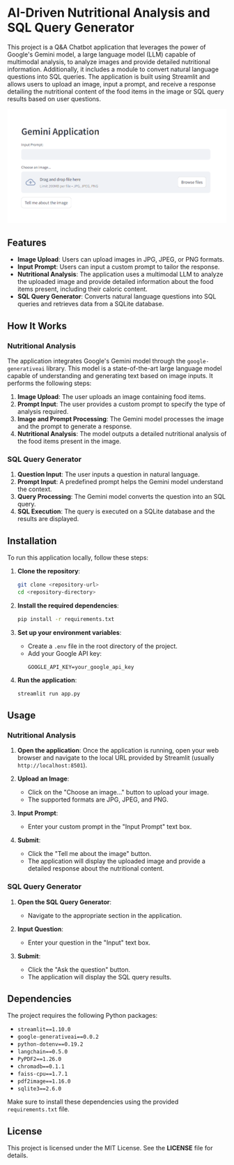 # AI-Driven Nutritional Analysis and SQL Query Generator

This project is a Q&A Chatbot application that leverages the power of Google's Gemini model, a large language model (LLM) capable of multimodal analysis, to analyze images and provide detailed nutritional information. Additionally, it includes a module to convert natural language questions into SQL queries. The application is built using Streamlit and allows users to upload an image, input a prompt, and receive a response detailing the nutritional content of the food items in the image or SQL query results based on user questions.

![Streamlit Application Interface](https://github.com/DagogoOrifama/Complete-Langchain-Projects/blob/e1c2e4392bbda46dc462dfc7fbf1fcdecdc16a6c/AI-Driven%20Nutritional%20Analysis%20and%20SQL%20Query%20Generator/app_interface.png)

## Features

- **Image Upload**: Users can upload images in JPG, JPEG, or PNG formats.
- **Input Prompt**: Users can input a custom prompt to tailor the response.
- **Nutritional Analysis**: The application uses a multimodal LLM to analyze the uploaded image and provide detailed information about the food items present, including their caloric content.
- **SQL Query Generator**: Converts natural language questions into SQL queries and retrieves data from a SQLite database.

## How It Works

### Nutritional Analysis

The application integrates Google's Gemini model through the `google-generativeai` library. This model is a state-of-the-art large language model capable of understanding and generating text based on image inputs. It performs the following steps:

1. **Image Upload**: The user uploads an image containing food items.
2. **Prompt Input**: The user provides a custom prompt to specify the type of analysis required.
3. **Image and Prompt Processing**: The Gemini model processes the image and the prompt to generate a response.
4. **Nutritional Analysis**: The model outputs a detailed nutritional analysis of the food items present in the image.

### SQL Query Generator

1. **Question Input**: The user inputs a question in natural language.
2. **Prompt Input**: A predefined prompt helps the Gemini model understand the context.
3. **Query Processing**: The Gemini model converts the question into an SQL query.
4. **SQL Execution**: The query is executed on a SQLite database and the results are displayed.

## Installation

To run this application locally, follow these steps:

1. **Clone the repository**:
    ```sh
    git clone <repository-url>
    cd <repository-directory>
    ```

2. **Install the required dependencies**:
    ```sh
    pip install -r requirements.txt
    ```

3. **Set up your environment variables**:
    - Create a `.env` file in the root directory of the project.
    - Add your Google API key:
      ```env
      GOOGLE_API_KEY=your_google_api_key
      ```

4. **Run the application**:
    ```sh
    streamlit run app.py
    ```

## Usage

### Nutritional Analysis

1. **Open the application**:
    Once the application is running, open your web browser and navigate to the local URL provided by Streamlit (usually `http://localhost:8501`).

2. **Upload an Image**:
    - Click on the "Choose an image..." button to upload your image.
    - The supported formats are JPG, JPEG, and PNG.

3. **Input Prompt**:
    - Enter your custom prompt in the "Input Prompt" text box.

4. **Submit**:
    - Click the "Tell me about the image" button.
    - The application will display the uploaded image and provide a detailed response about the nutritional content.

### SQL Query Generator

1. **Open the SQL Query Generator**:
    - Navigate to the appropriate section in the application.

2. **Input Question**:
    - Enter your question in the "Input" text box.

3. **Submit**:
    - Click the "Ask the question" button.
    - The application will display the SQL query results.

## Dependencies

The project requires the following Python packages:

- `streamlit==1.10.0`
- `google-generativeai==0.0.2`
- `python-dotenv==0.19.2`
- `langchain==0.5.0`
- `PyPDF2==1.26.0`
- `chromadb==0.1.1`
- `faiss-cpu==1.7.1`
- `pdf2image==1.16.0`
- `sqlite3==2.6.0`

Make sure to install these dependencies using the provided `requirements.txt` file.

## License

This project is licensed under the MIT License. See the **LICENSE** file for details.
